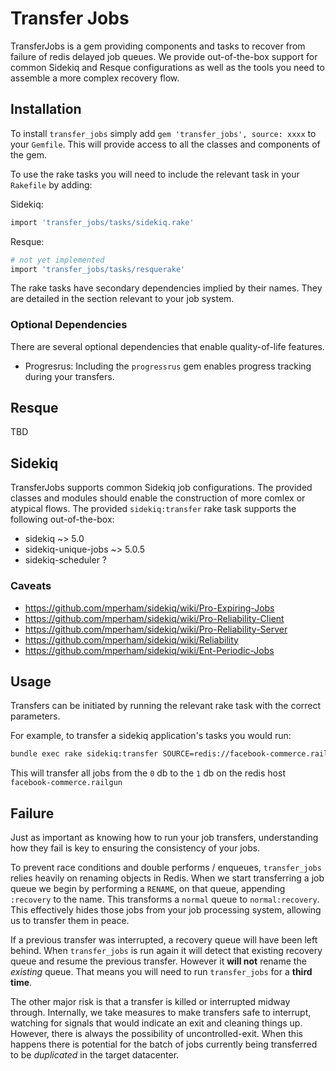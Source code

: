 # Transfer Jobs

TransferJobs is a gem providing components and tasks to recover from failure of redis delayed job queues. We provide out-of-the-box support for common Sidekiq and Resque configurations as well as the tools you need to assemble a more complex recovery flow.

## Installation

To install `transfer_jobs` simply add `gem 'transfer_jobs', source: xxxx` to your `Gemfile`. This will provide access to all the classes and components of the gem.

To use the rake tasks you will need to include the relevant task in your `Rakefile` by adding:

Sidekiq:
```rake
import 'transfer_jobs/tasks/sidekiq.rake'

```

Resque:
```rake
# not yet implemented
import 'transfer_jobs/tasks/resquerake'

```

The rake tasks have secondary dependencies implied by their names. They are detailed in the section relevant to your job system.

### Optional Dependencies

There are several optional dependencies that enable quality-of-life features.

- Progresrus: Including the `progressrus` gem enables progress tracking during your transfers.

## Resque

TBD

## Sidekiq

TransferJobs supports common Sidekiq job configurations. The provided classes and modules should enable the construction of more comlex or atypical flows. The provided `sidekiq:transfer` rake task supports the following out-of-the-box:

- sidekiq ~> 5.0
- sidekiq-unique-jobs ~> 5.0.5
- sidekiq-scheduler ?

### Caveats

- https://github.com/mperham/sidekiq/wiki/Pro-Expiring-Jobs
- https://github.com/mperham/sidekiq/wiki/Pro-Reliability-Client
- https://github.com/mperham/sidekiq/wiki/Pro-Reliability-Server
- https://github.com/mperham/sidekiq/wiki/Reliability
- https://github.com/mperham/sidekiq/wiki/Ent-Periodic-Jobs

## Usage

Transfers can be initiated by running the relevant rake task with the correct parameters.

For example, to transfer a sidekiq application's tasks you would run:

```bash
bundle exec rake sidekiq:transfer SOURCE=redis://facebook-commerce.railgun/0 SOURCE=redis://facebook-commerce.railgun/1
```

This will transfer all jobs from the `0` db to the `1` db on the redis host `facebook-commerce.railgun`

## Failure

Just as important as knowing how to run your job transfers, understanding how they fail is key to ensuring the consistency of your jobs.

To prevent race conditions and double performs / enqueues, `transfer_jobs` relies heavily on renaming objects in Redis. When we start transferring a job queue we begin by performing a `RENAME`, on that queue, appending `:recovery` to the name. This transforms a `normal` queue to `normal:recovery`. This effectively hides those jobs from your job processing system, allowing us to transfer them in peace.

If a previous transfer was interrupted, a recovery queue will have been left behind. When `transfer_jobs` is run again it will detect that existing recovery queue and resume the previous transfer. However it **will not** rename the _existing_ queue. That means you will need to run `transfer_jobs` for a **third time**.

The other major risk is that a transfer is killed or interrupted midway through. Internally, we take measures to make transfers safe to interrupt, watching for signals that would indicate an exit and cleaning things up. However, there is always the possibility of uncontrolled-exit. When this happens there is potential for the batch of jobs currently being transferred to be _duplicated_ in the target datacenter.

